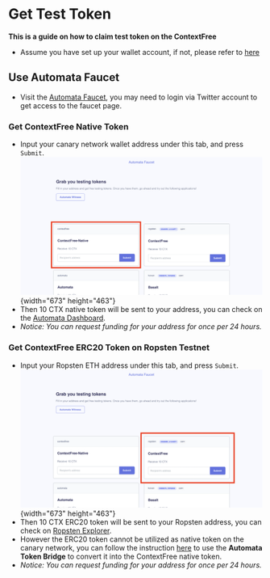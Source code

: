 # Get Test Token
**This is a guide on how to claim test token on the ContextFree**

- Assume you have set up your wallet account, if not, please refer to [here](./setupwallet.md)

## Use Automata Faucet 
- Visit the [Automata Faucet](https://dashboard.ata.network/?rpc=wss%3A%2F%2Ffs-api.ata.network#/explorer), you may need to login via Twitter account to get access to the faucet page.

### Get ContextFree Native Token
- Input your canary network wallet address under this tab, and press `Submit`.<br>
![](../../assets/canaryimg/faucet_native.png){width="673" height="463"}<br>
- Then 10 CTX native token will be sent to your address, you can check on the [Automata Dashboard](https://dashboard.ata.network).
- *Notice: You can request funding for your address for once per 24 hours.*

### Get ContextFree ERC20 Token on Ropsten Testnet
- Input your Ropsten ETH address under this tab, and press `Submit`.<br>
![](../../assets/canaryimg/faucet_erc20.png){width="673" height="463"}<br>
- Then 10 CTX ERC20 token will be sent to your Ropsten address, you can check on [Ropsten Explorer](ropsten.etherscan.io).
- However the ERC20 token cannot be utilized as native token on the canary network, you can follow the instruction [here](../userguide/tokenbridge.md) to use the **Automata Token Bridge** to convert it into the ContextFree native token.
- *Notice: You can request funding for your address for once per 24 hours.*